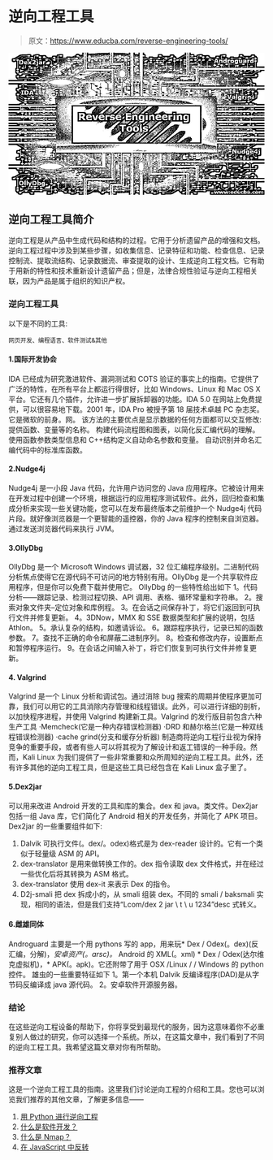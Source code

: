 # 逆向工程工具

> 原文：<https://www.educba.com/reverse-engineering-tools/>

![Reverse Engineering Tools](img/c03563ab23c6a2ea72f35386d9754bee.png)



## 逆向工程工具简介

逆向工程是从产品中生成代码和结构的过程。它用于分析遗留产品的增强和文档。逆向工程过程中涉及到某些步骤，如收集信息、记录特征和功能、检查信息、记录控制流、提取流结构、记录数据流、审查提取的设计、生成逆向工程文档。它有助于用新的特性和技术重新设计遗留产品；但是，法律合规性验证与逆向工程相关联，因为产品是属于组织的知识产权。

### 逆向工程工具

以下是不同的工具:

<small>网页开发、编程语言、软件测试&其他</small>

#### 1.国际开发协会

IDA 已经成为研究激进软件、漏洞测试和 COTS 验证的事实上的指南。它提供了广泛的特性，在所有平台上都运行得很好，比如 Windows、Linux 和 Mac OS X 平台。它还有几个插件，允许进一步扩展拆卸器的功能。IDA 5.0 在网站上免费提供，可以很容易地下载。2001 年，IDA Pro 被授予第 18 届技术卓越 PC 杂志奖。它是微软的前身。网。
该方法的主要优点是显示数据的任何方面都可以交互修改:
提供函数、变量等的名称。
构建代码流程图和图表，以简化反汇编代码的理解。
使用函数参数类型信息和 C++结构定义自动命名参数和变量。
自动识别并命名汇编代码中的标准库函数。

#### 2.Nudge4j

Nudge4j 是一小段 Java 代码，允许用户访问您的 Java 应用程序。它被设计用来在开发过程中创建一个环境，根据运行的应用程序测试软件。此外，回归检查和集成分析来实现一些关键功能，您可以在发布最终版本之前维护一个 Nudge4j 代码片段。就好像浏览器是一个更智能的遥控器，你的 Java 程序的控制来自浏览器。通过发送浏览器代码来执行 JVM。

#### 3.OllyDbg

OllyDbg 是一个 Microsoft Windows 调试器，32 位汇编程序级别。二进制代码分析焦点使得它在源代码不可访问的地方特别有用。OllyDbg 是一个共享软件应用程序，但是你可以免费下载并使用它。
OllyDbg 的一些特性给出如下
1。代码分析——跟踪记录、检测过程切换、API 调用、表格、循环常量和字符串。
2。搜索对象文件夹–定位对象和库例程。
3。在会话之间保存补丁，将它们返回到可执行文件并修复更新。
4。3DNow，MMX 和 SSE 数据类型和扩展的说明，包括 Athlon。
5。承认复杂的结构，如邀请诉讼。
6。跟踪程序执行，记录已知的函数参数。
7。查找不正确的命令和屏蔽二进制序列。
8。检查和修改内存，设置断点和暂停程序运行。
9。在会话之间输入补丁，将它们恢复到可执行文件并修复更新。

#### 4\. Valgrind

Valgrind 是一个 Linux 分析和调试包。通过消除 bug 搜索的周期并使程序更加可靠，我们可以用它的工具消除内存管理和线程错误。此外，可以进行详细的剖析，以加快程序进程，并使用 Valgrind 构建新工具。Valgrind 的发行版目前包含六种生产工具
·Memcheck(它是一种内存错误检测器)
·DRD 和赫尔格兰(它是一种双线程错误检测器)
·cache grind(分支和缓存分析器)
制造商将逆向工程行业视为保持竞争的重要手段，或者有些人可以将其视为了解设计和返工错误的一种手段。然而，Kali Linux 为我们提供了一些非常重要和众所周知的逆向工程工具。此外，还有许多其他的逆向工程工具，但是这些工具已经包含在 Kali Linux 盒子里了。

#### 5.Dex2jar

可以用来改进 Android 开发的工具和库的集合。dex 和 java。类文件。Dex2jar 包括一组 Java 库，它们简化了 Android 相关的开发任务，并简化了 APK 项目。Dex2jar 的一些重要组件如下:

1.  Dalvik 可执行文件(。dex/。odex)格式是为 dex-reader 设计的。它有一个类似于轻量级 ASM 的 API。
2.  dex-translator 是用来做转换工作的。dex 指令读取 dex 文件格式，并在经过一些优化后将其转换为 ASM 格式。
3.  dex-translator 使用 dex-it 来表示 Dex 的指令。
4.  D2j-smali 把 dex 拆成小的，从 smali 组装 dex。不同的 smali / baksmali 实现，相同的语法，但是我们支持“Lcom/dex 2 jar \ t \ u 1234”desc 式转义。

#### 6.雌雄同体

Androguard 主要是一个用 pythons 写的 app，用来玩* Dex / Odex(。dex)(反汇编，分解)，*安卓资产(。arsc)。* Android 的 XML(。xml) * Dex / Odex(达尔维克虚拟机)，* APK(。apk)。它还附带了用于 OSX /Linux / / Windows 的 python 控件。
雄虫的一些重要特征如下
1。第一个本机 Dalvik 反编译程序(DAD)是从字节码反编译成 java 源代码。
2。安卓软件开源服务器。

### 结论

在这些逆向工程设备的帮助下，你将享受到最现代的服务，因为这意味着你不必重复别人做过的研究，你可以选择一个系统。所以，在这篇文章中，我们看到了不同的逆向工程工具。我希望这篇文章对你有所帮助。

### 推荐文章

这是一个逆向工程工具的指南。这里我们讨论逆向工程的介绍和工具。您也可以浏览我们推荐的其他文章，了解更多信息——

1.  [用 Python 进行逆向工程](https://www.educba.com/reverse-engineering-with-python/)
2.  [什么是软件开发？](https://www.educba.com/what-is-software-development/)
3.  [什么是 Nmap？](https://www.educba.com/what-is-nmap/)
4.  [在 JavaScript 中反转](https://www.educba.com/reverse-in-javascript/)





